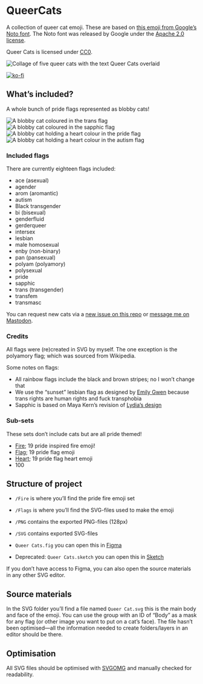 # QueerCats

A collection of queer cat emoji. These are based on [this emoji from Google’s Noto font](https://github.com/googlefonts/noto-emoji/blob/bf295c4/svg/emoji_u1f610.svg). The Noto font was released by Google under the [Apache 2.0 license](https://www.apache.org/licenses/LICENSE-2.0).

Queer Cats is licensed under [CC0](https://creativecommons.org/share-your-work/public-domain/cc0/).

![Collage of five queer cats with the text Queer Cats overlaid](https://zoebijl.github.io/QueerCats/meta/Banner.png)

[![ko-fi](https://ko-fi.com/img/githubbutton_sm.svg)](https://ko-fi.com/P5P7GOFCE)

## What’s included?

A whole bunch of pride flags represented as blobby cats!

![A blobby cat coloured in the trans flag](https://zoebijl.github.io/QueerCats/PNG/body/QueerCat_Trans.png)
![A blobby cat coloured in the sapphic flag](https://zoebijl.github.io/QueerCats/PNG/body/QueerCat_Sapphic.png)
![A blobby cat holding a heart colour in the pride flag](https://zoebijl.github.io/QueerCats/PNG/heart/QueerCatHeart_Pride.png)
![A blobby cat holding a heart colour in the autism flag](https://zoebijl.github.io/QueerCats/PNG/heart/QueerCatHeart_Autism.png)

### Included flags

There are currently eighteen flags included:

- ace (asexual)
- agender
- arom (aromantic)
- autism
- Black transgender
- bi (bisexual)
- genderfluid
- gerderqueer
- intersex
- lesbian
- male homosexual
- enby (non-binary)
- pan (pansexual)
- polyam (polyamory)
- polysexual
- pride
- sapphic
- trans (transgender)
- transfem
- transmasc

You can request new cats via a [new issue on this repo](https://github.com/ZoeBijl/QueerCats/issues/new) or [message me on Mastodon](https://queer.garden/@moiety).

### Credits

All flags were (re)created in SVG by myself. The one exception is the polyamory flag; which was sourced from Wikipedia.

Some notes on flags:

- All rainbow flags include the black and brown stripes; no I won’t change that
- We use the “sunset” lesbian flag as designed by [Emily Gwen](https://www.instagram.com/theemilygwen/) because trans rights are human rights and fuck transphobia
- Sapphic is based on Maya Kern’s revision of [Lydia’s design](https://medium.com/@lydiandragon/a-lesbian-flag-for-everyone-cef397b89459)

### Sub-sets

These sets don’t include cats but are all pride themed!

- [Fire](https://github.com/ZoeBijl/QueerCats/tree/main/Fire); 19 pride inspired fire emoji!
- [Flag](https://github.com/ZoeBijl/QueerCats/tree/main/Flag); 19 pride flag emoji
- [Heart](https://github.com/ZoeBijl/QueerCats/tree/main/heart); 19 pride flag heart emoji
- 100

## Structure of project

- `/Fire` is where you’ll find the pride fire emoji set

- `/Flags` is where you’ll find the SVG-files used to make the emoji

- `/PNG` contains the exported PNG-files (128px)

- `/SVG` contains exported SVG-files

- `Queer Cats.fig` you can open this in [Figma](https://www.figma.com/)

- Deprecated: `Queer Cats.sketch` you can open this in [Sketch](https://www.sketch.com/)

If you don’t have access to Figma, you can also open the source materials in any other SVG editor.

## Source materials

In the SVG folder you’ll find a file named `Queer Cat.svg` this is the main body and face of the emoji. You can use the group with an ID of “Body” as a mask for any flag (or other image you want to put on a cat’s face). The file hasn’t been optimised—all the information needed to create folders/layers in an editor should be there.

## Optimisation

All SVG files should be optimised with [SVGOMG](https://jakearchibald.github.io/svgomg/) and manually checked for readability.

